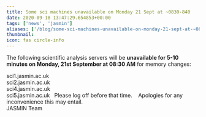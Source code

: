 ```yaml
---
title: Some sci machines unavailable on Monday 21 Sept at ~0830-840
date: 2020-09-18 13:47:29.654853+00:00
tags: ['news', 'jasmin']
aliases: ['/blog/some-sci-machines-unavailable-on-monday-21-sept-at-~0830-840']
thumbnail: 
icon: fas circle-info
---
```


The following scientific analysis servers will be **unavailable for 5-10 minutes on Monday, 21st September at 08:30 AM** for memory changes:

sci1.jasmin.ac.uk  
sci2.jasmin.ac.uk  
sci4.jasmin.ac.uk  
sci5.jasmin.ac.uk
 
Please log off before that time. 
 
Apologies for any inconvenience this may entail.  
JASMIN Team


